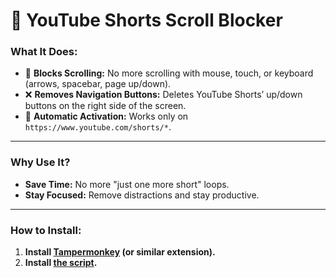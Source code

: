 # 🚫 YouTube Shorts Scroll Blocker

### **What It Does:**
- 🛑 **Blocks Scrolling:** No more scrolling with mouse, touch, or keyboard (arrows, spacebar, page up/down). 
- ❌ **Removes Navigation Buttons:** Deletes YouTube Shorts’ up/down buttons on the right side of the screen.
- 🎯 **Automatic Activation:** Works only on `https://www.youtube.com/shorts/*`.

---

### **Why Use It?**
- **Save Time:** No more "just one more short" loops.
- **Stay Focused:** Remove distractions and stay productive.
---

### **How to Install:**
1. **Install [Tampermonkey](https://www.tampermonkey.net/) (or similar extension).**
2. **Install [the script](https://www.tampermonkey.net/).**
